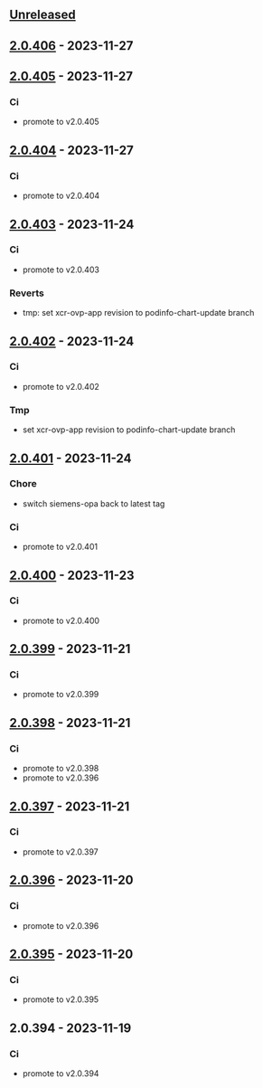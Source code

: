 <a name="unreleased"></a>
## [Unreleased]


<a name="2.0.406"></a>
## [2.0.406] - 2023-11-27

<a name="2.0.405"></a>
## [2.0.405] - 2023-11-27
### Ci
- promote to v2.0.405


<a name="2.0.404"></a>
## [2.0.404] - 2023-11-27
### Ci
- promote to v2.0.404


<a name="2.0.403"></a>
## [2.0.403] - 2023-11-24
### Ci
- promote to v2.0.403

### Reverts
- tmp: set xcr-ovp-app revision to podinfo-chart-update branch


<a name="2.0.402"></a>
## [2.0.402] - 2023-11-24
### Ci
- promote to v2.0.402

### Tmp
- set xcr-ovp-app revision to podinfo-chart-update branch


<a name="2.0.401"></a>
## [2.0.401] - 2023-11-24
### Chore
- switch siemens-opa back to latest tag

### Ci
- promote to v2.0.401


<a name="2.0.400"></a>
## [2.0.400] - 2023-11-23
### Ci
- promote to v2.0.400


<a name="2.0.399"></a>
## [2.0.399] - 2023-11-21
### Ci
- promote to v2.0.399


<a name="2.0.398"></a>
## [2.0.398] - 2023-11-21
### Ci
- promote to v2.0.398
- promote to v2.0.396


<a name="2.0.397"></a>
## [2.0.397] - 2023-11-21
### Ci
- promote to v2.0.397


<a name="2.0.396"></a>
## [2.0.396] - 2023-11-20
### Ci
- promote to v2.0.396


<a name="2.0.395"></a>
## [2.0.395] - 2023-11-20
### Ci
- promote to v2.0.395


<a name="2.0.394"></a>
## 2.0.394 - 2023-11-19
### Ci
- promote to v2.0.394


[Unreleased]: https://gitlab.industrysoftware.automation.siemens.com/caas-ops/fleet/aws-usea1-qa-qa/compare/2.0.406...HEAD
[2.0.406]: https://gitlab.industrysoftware.automation.siemens.com/caas-ops/fleet/aws-usea1-qa-qa/compare/2.0.405...2.0.406
[2.0.405]: https://gitlab.industrysoftware.automation.siemens.com/caas-ops/fleet/aws-usea1-qa-qa/compare/2.0.404...2.0.405
[2.0.404]: https://gitlab.industrysoftware.automation.siemens.com/caas-ops/fleet/aws-usea1-qa-qa/compare/2.0.403...2.0.404
[2.0.403]: https://gitlab.industrysoftware.automation.siemens.com/caas-ops/fleet/aws-usea1-qa-qa/compare/2.0.402...2.0.403
[2.0.402]: https://gitlab.industrysoftware.automation.siemens.com/caas-ops/fleet/aws-usea1-qa-qa/compare/2.0.401...2.0.402
[2.0.401]: https://gitlab.industrysoftware.automation.siemens.com/caas-ops/fleet/aws-usea1-qa-qa/compare/2.0.400...2.0.401
[2.0.400]: https://gitlab.industrysoftware.automation.siemens.com/caas-ops/fleet/aws-usea1-qa-qa/compare/2.0.399...2.0.400
[2.0.399]: https://gitlab.industrysoftware.automation.siemens.com/caas-ops/fleet/aws-usea1-qa-qa/compare/2.0.398...2.0.399
[2.0.398]: https://gitlab.industrysoftware.automation.siemens.com/caas-ops/fleet/aws-usea1-qa-qa/compare/2.0.397...2.0.398
[2.0.397]: https://gitlab.industrysoftware.automation.siemens.com/caas-ops/fleet/aws-usea1-qa-qa/compare/2.0.396...2.0.397
[2.0.396]: https://gitlab.industrysoftware.automation.siemens.com/caas-ops/fleet/aws-usea1-qa-qa/compare/2.0.395...2.0.396
[2.0.395]: https://gitlab.industrysoftware.automation.siemens.com/caas-ops/fleet/aws-usea1-qa-qa/compare/2.0.394...2.0.395
